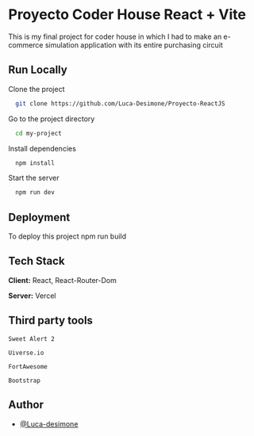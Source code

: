 # Proyecto Coder House React + Vite

This is my final project for coder house in which I had to make an e-commerce simulation application with its entire purchasing circuit


## Run Locally

Clone the project

```bash
  git clone https://github.com/Luca-Desimone/Proyecto-ReactJS
```

Go to the project directory

```bash
  cd my-project
```

Install dependencies

```bash
  npm install
```

Start the server

```bash
  npm run dev
```


## Deployment

To deploy this project npm run build



## Tech Stack

**Client:** React, React-Router-Dom 

**Server:** Vercel


## Third party tools



`Sweet Alert 2`

`Uiverse.io`

`FortAwesome`

`Bootstrap`




## Author

- [@Luca-desimone](https://github.com/Luca-Desimone)

